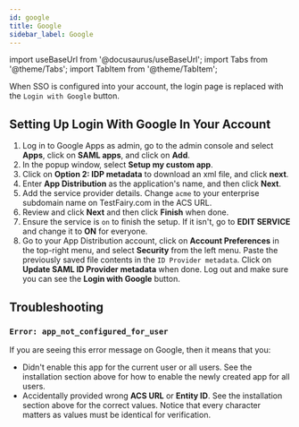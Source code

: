 ```yaml
---
id: google
title: Google
sidebar_label: Google 
---
```


import useBaseUrl from '@docusaurus/useBaseUrl';
import Tabs from '@theme/Tabs';
import TabItem from '@theme/TabItem';

When SSO is configured into your account, the login page is replaced with the `Login with Google` button.

## Setting Up Login With Google In Your Account

1. Log in to Google Apps as admin, go to the admin console and select **Apps**, click on **SAML apps**, and click on **Add**.
1. In the popup window, select **Setup my custom app**.
1. Click on **Option 2: IDP metadata** to download an xml file, and click **next**.
1. Enter **App Distribution** as the application's name, and then click **Next**.
1. Add the service provider details. Change `acme` to your enterprise subdomain name on TestFairy.com in the ACS URL.
1. Review and click **Next** and then click **Finish** when done.
1. Ensure the service is `on` to finish the setup. If it isn't, go to **EDIT SERVICE** and change it to **ON** for everyone.
1. Go to your App Distribution account, click on **Account Preferences** in the top-right menu, and select **Security** from the left menu. Paste the previously saved file contents in the `ID Provider metadata`. Click on **Update SAML ID Provider metadata** when done. Log out and make sure you can see the **Login with Google** button.

## Troubleshooting

### `Error: app_not_configured_for_user`

If you are seeing this error message on Google, then it means that you:

- Didn't enable this app for the current user or all users. See the installation section above for how to enable the newly created app for all users.
- Accidentally provided wrong **ACS URL** or **Entity ID**. See the installation section above for the correct values. Notice that every character matters as values must be identical for verification.

